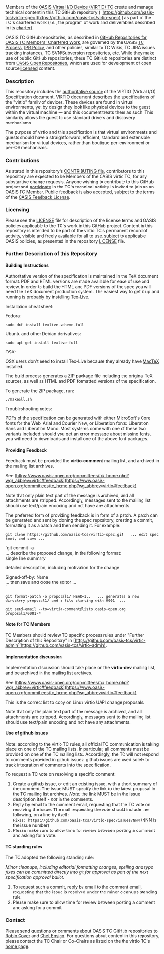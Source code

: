 Members of the [OASIS Virtual I/O Device (VIRTIO) TC](https://www.oasis-open.org/committees/virtio/) create and manage technical content in this TC GitHub repository ( [https://github.com/oasis-tcs/virtio-spec](https://github.com/oasis-tcs/virtio-spec) ) as part of the TC's chartered work (_i.e._, the program of work and deliverables described in its [charter](https://www.oasis-open.org/committees/virtio/charter.php)).

OASIS TC GitHub repositories, as described in [GitHub Repositories for OASIS TC Members' Chartered Work](https://www.oasis-open.org/resources/tcadmin/github-repositories-for-oasis-tc-members-chartered-work), are governed by the OASIS [TC Process](https://www.oasis-open.org/policies-guidelines/tc-process), [IPR Policy](https://www.oasis-open.org/policies-guidelines/ipr), and other policies, similar to TC Wikis, TC JIRA issues tracking instances, TC SVN/Subversion repositories, etc. While they make use of public GitHub repositories, these TC GitHub repositories are distinct from [OASIS Open Repositories](https://www.oasis-open.org/resources/open-repositories), which are used for development of open source [licensed](https://www.oasis-open.org/resources/open-repositories/licenses) content.

### Description

This repository includes the [authoritative source](https://github.com/oasis-tcs/virtio-spec/releases) of the VIRTIO (Virtual I/O) Specification document. VIRTIO document describes the specifications of the "virtio" family of devices. These devices are found in virtual environments, yet by design they look like physical devices to the guest within the virtual machine — and this document treats them as such. This similarity allows the guest to use standard drivers and discovery mechanisms.

The purpose of virtio and this specification is that virtual environments and guests should have a straightforward, efficient, standard and extensible mechanism for virtual devices, rather than boutique per-environment or per-OS mechanisms.

### Contributions

As stated in this repository's [CONTRIBUTING file](https://github.com/oasis-tcs/virtio-spec/blob/master/CONTRIBUTING.md), contributors to this repository are expected to be Members of the OASIS virtio TC, for any substantive change requests. Anyone wishing to contribute to this GitHub project and [participate](https://www.oasis-open.org/join/participation-instructions) in the TC's technical activity is invited to join as an OASIS TC Member. Public feedback is also accepted, subject to the terms of the [OASIS Feedback License](https://www.oasis-open.org/policies-guidelines/ipr#appendixa).

### Licensing

Please see the [LICENSE](https://github.com/oasis-tcs/virtio-spec/blob/master/LICENSE.md) file for description of the license terms and OASIS policies applicable to the TC's work in this GitHub project. Content in this repository is intended to be part of the virtio TC's permanent record of activity, visible and freely available for all to use, subject to applicable OASIS policies, as presented in the repository [LICENSE](https://github.com/oasis-tcs/virtio-spec/blob/master/LICENSE.md) file.

### Further Description of this Repository

#### Building Instructions

Authoritative version of the specification is maintained in the TeX document format. PDF and HTML versions are made available for ease of use and review. In order to build the HTML and PDF versions of the spec you will need the TeX document production system. The easiest way to get it up and running is probably by installing [Tex-Live](https://www.tug.org/texlive/).

Installation cheat sheet:

Fedora:

`sudo dnf install texlive-scheme-full`

Ubuntu and other Debian derivatives:

`sudo apt-get install texlive-full`

OSX:

OSX users don't need to install Tex-Live because they already have [MacTeX](http://www.tug.org/mactex/) installed.

The build process generates a ZIP package file including the original TeX sources, as well as HTML and PDF formatted versions of the specification.

To generate the ZIP package, run:

`./makeall.sh`

Troubleshooting notes:

PDFs of the specification can be generated with either MicroSoft's Core fonts for the Web: Arial and Courier New, or Liberation fonts: Liberation Sans and Liberation Mono. Most systems come with one of these two variants included: should you get an error message about missing fonts, you will need to downloads and install one of the above font packages.

#### Providing Feedback

Feedback must be provided the **virtio-comment** mailing list, and archived in the mailing list archives.

See [https://www.oasis-open.org/committees/tc\_home.php?wg\_abbrev=virtio#feedback](https://www.oasis-open.org/committees/tc_home.php?wg_abbrev=virtio#feedback)

Note that only plain text part of the message is archived, and all attachments are stripped. Accordingly, messages sent to the mailing list should use text/plain encoding and not have any attachments.

The preferred form of providing feedback is in form of a patch. A patch can be generated and sent by cloning the spec repository, creating a commit, formatting it as a patch and then sending it. For example:

`git clone https://github.com/oasis-tcs/virtio-spec.git  
... edit spec text, and save ...  
`

`git commit -a  
... describe the proposed change, in the following format:  
single line summary  
  
detailed description, including motivation for the change  
  
Signed-off-by: Name <email>  
... then save and close the editor ...  
`

`git format-patch -o proposal1/ HEAD~1..  
... generates a new directory proposal1/ and a file starting with 0001- ...  
`

`git send-email --to=virtio-comment@lists.oasis-open.org proposal1/0001-*`

#### Note for TC Members

TC Members should review TC specific process rules under "Further Description of this Repository" in [https://github.com/oasis-tcs/virtio-admin](https://github.com/oasis-tcs/virtio-admin).

#### Implementation discussion

Implementation discussion should take place on the **virtio-dev** mailing list, and be archived in the mailing list archives.

See [https://www.oasis-open.org/committees/tc\_home.php?wg\_abbrev=virtio#feedback](https://www.oasis-open.org/committees/tc_home.php?wg_abbrev=virtio#feedback)

This is the correct list to copy on Linux virtio UAPI change proposals.

Note that only the plain text part of the message is archived, and all attachments are stripped. Accordingly, messages sent to the mailing list should use text/plain encoding and not have any attachments.

#### Use of github issues

Note: according to the virtio TC rules, all official TC communication is taking place on one of the TC mailing lists. In particular, all comments must be provided on one of the TC mailing lists. Accordingly, the TC will not respond to comments provided in github issues: github issues are used solely to track integration of comments into the specification.

To request a TC vote on resolving a specific comment:

1.  Create a github issue, or edit an existing issue, with a short summary of the comment. The issue MUST specify the link to the latest proposal in the TC mailing list archives. _Note:_ the link MUST be in the issue description itself - _not_ in the comments.
2.  Reply by email to the comment email, requesting that the TC vote on resolving the issue. The mail requesting the vote should include the following, on a line by itself:  
    `Fixes: https://github.com/oasis-tcs/virtio-spec/issues/NNN` (NNN is the issue number)
3.  Please make sure to allow time for review between posting a comment and asking for a vote.

#### TC standing rules

The TC adopted the following standing rule:

_Minor cleanups, including editorial formatting changes, spelling and typo fixes can be committed directly into git for approval as part of the next specification approval ballot._

1.  To request such a commit, reply by email to the comment email, requesting that the issue is resolved under the minor cleanups standing rule.
2.  Please make sure to allow time for review between posting a comment and asking for a commit.

### Contact

Please send questions or comments about [OASIS TC GitHub repositories](https://www.oasis-open.org/resources/tcadmin/github-repositories-for-oasis-tc-members-chartered-work) to [Robin Cover](mailto:robin@oasis-open.org) and [Chet Ensign](mailto:chet.ensign@oasis-open.org). For questions about content in this repository, please contact the TC Chair or Co-Chairs as listed on the the virtio TC's [home page](https://www.oasis-open.org/committees/virtio/).
